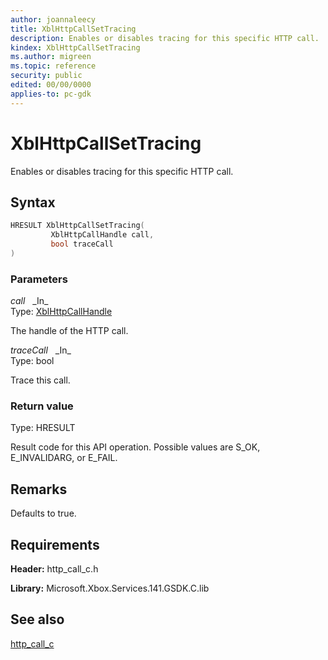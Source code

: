 ```yaml
---
author: joannaleecy
title: XblHttpCallSetTracing
description: Enables or disables tracing for this specific HTTP call.
kindex: XblHttpCallSetTracing
ms.author: migreen
ms.topic: reference
security: public
edited: 00/00/0000
applies-to: pc-gdk
---
```


# XblHttpCallSetTracing  

Enables or disables tracing for this specific HTTP call.  

## Syntax  
  
```cpp
HRESULT XblHttpCallSetTracing(  
         XblHttpCallHandle call,  
         bool traceCall  
)  
```  
  
### Parameters  
  
*call* &nbsp;&nbsp;\_In\_  
Type: [XblHttpCallHandle](../handles/xblhttpcallhandle.md)  
  
The handle of the HTTP call.  
  
*traceCall* &nbsp;&nbsp;\_In\_  
Type: bool  
  
Trace this call.  
  
  
### Return value  
Type: HRESULT
  
Result code for this API operation. Possible values are S_OK, E_INVALIDARG, or E_FAIL.
  
## Remarks  
  
Defaults to true.
  
## Requirements  
  
**Header:** http_call_c.h
  
**Library:** Microsoft.Xbox.Services.141.GSDK.C.lib
  
## See also  
[http_call_c](../http_call_c_members.md)  
  
  
